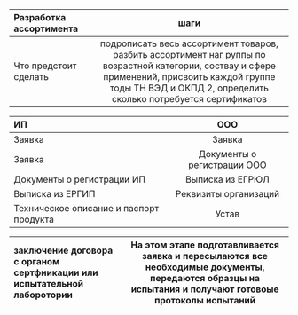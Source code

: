 
Разработка ассортимента    | шаги | 
:----   |:----------:|
 |     Что предстоит сделать      |  подрописать весь ассортимент товаров, разбить ассортимент наг руппы по возрастной категории, соствау и сфере применений, присвоить каждой группе тоды ТН ВЭД и ОКПД 2, определить сколько потребуется сертификатов


ИП    | ООО | 
:----   |:----------:|
 |  Заявка         |  Заявка
| Заявка         | Документы о регистрации ООО
 |   Документы о регистрации ИП        |  Выписка из ЕГРЮЛ 
 |Выписка из ЕРГИП | Реквизиты организаций 
 |Техническое описание и паспорт продукта |Устав

заключение договора с органом сертфиикации или испытательной лаборотории    | На этом этапе подготавливается заявка и пересылаются все необходимые документы, передаются образцы на испытания и получают готовоые протоколы испытаний | 
:----   |:----------:|